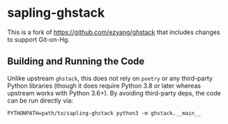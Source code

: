 # sapling-ghstack

This is a fork of https://github.com/ezyang/ghstack that includes changes to
support Git-on-Hg.

## Building and Running the Code

Unlike upstream `ghstack`, this does not rely on `poetry` or any third-party
Python libraries (though it does require Python 3.8 or later whereas upstream
works with Python 3.6+). By avoiding third-party deps, the code can be run
directly via:

```
PYTHONPATH=path/to/sapling-ghstack python3 -m ghstack.__main__
```
